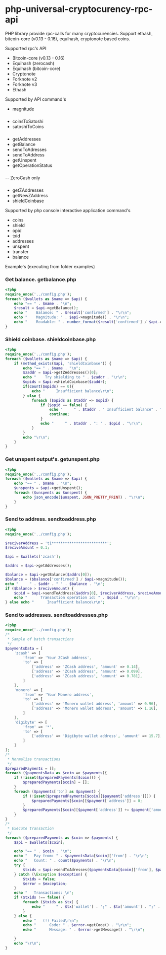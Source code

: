 # php-universal-cryptocurency-rpc-api
PHP library provide rpc-calls for many cryptocurencies. Support ethash, bitcoin-core (v0.13 - 0.16), equihash, cryptonote based coins.

Supported rpc's API
- Bitcoin-core (v0.13 - 0.16)
- Equihash (zerocash)
- Equihash (bitcoin-core)
- Cryptonote
- Forknote v2
- Forknote v3
- Ethash

Supported by API command's
- magnitude
###
- coinsToSatoshi
- satoshiToCoins
###
- getAddresses
- getBalance
- sendToAdresses
- sendToAddress
- getUnspent
- getOperationStatus
###
-- ZeroCash only
###
- getZAddresses 
- getNewZAddress
- shieldCoinbase

Supported by php console interactive application command's
- coins
- shield
- opid
- txid
- addresses
- unspent
- transfer
- balance 

Example's (executing from folder examples)

### Get balance. getbalance.php
```php
<?php
require_once('../config.php');
foreach ($wallets as $name => $api) {
    echo "== " . $name . "\n";
    $result = $api->getBalance();
    echo "    Balance: " . $result['confirmed'] . "\r\n";
    echo "    Magnitude: " . $api->magnitude() . "\r\n";
    echo "    Readable: " . number_format($result['confirmed'] / $api->magnitude(), 10, '.', '') . "\r\n";
}
```

### Shield coinbase. shieldcoinbase.php
```php
<?php
require_once('../config.php');
foreach ($wallets as $name => $api) {
    if (method_exists($api, 'shieldCoinbase')) {
        echo "== " . $name . "\n";
        $zaddr = $api->getZAddresses()[0];
        echo "    Try shielding to " . $zaddr . "\r\n";
        $opids = $api->shieldCoinbase($zaddr);
        if(count($opids) == 0){
            echo "     Insufficient balance\r\n";
        } else {
            foreach ($opids as $taddr => $opid) {
                if ($opid == false) {
                    echo "     " . $taddr . " Insufficient balance" . "\r\n";
                    continue;
                }
                echo "     " . $taddr . ": " . $opid . "\r\n";
            }
        }
        echo "\r\n";
    }
}
```

### Get unspent output's. getunspent.php
```php
<?php
require_once('../config.php');
foreach ($wallets as $name => $api) {
    echo "== " . $name . "\n";
    $unspents = $api->getUnspent();
    foreach ($unspents as $unspent) {
        echo json_encode($unspent, JSON_PRETTY_PRINT) . "\r\n";
    }
}
```
### Send to address. sendtoaddress.php
```php
<?php
require_once('../config.php');

$reciverAddress = 't1*************************';
$reciveAmount = 0.1;

$api = $wallets['zcash'];

$addrs = $api->getAddresses();

$balance = $api->getBalance($addrs[0]);
$balance = ($balance['confirmed'] / $api->magnitude());
echo "     " . $addr . " " . $balance . "\n";
if ($balance > $reciveAmount) { 
    $opid = $api->sendToAddress($addrs[0], $reciverAddress, $reciveAmount);
    echo "      Transaction operation id: " . $opid . "\r\n"; 
} else echo "      Insufficient balance\r\n";
```

### Send to addresses. sendtoaddresses.php
```php
<?php
require_once('../config.php');
/*
 * Sample of batch transactions
 */
$paymentsData = [
    'zcash' => [
        'from' => 'Your ZCash address',
        'to' => [
            ['address' => 'ZCash address', 'amount' => 0.14],
            ['address' => 'ZCash address', 'amount' => 0.099],
            ['address' => 'ZCash address', 'amount' => 0.781],
        ]
    ],
    'monero' => [
        'from' => 'Your Monero address',
        'to' => [
            ['address' => 'Monero wallet address', 'amount' => 0.96],
            ['address' => 'Monero wallet address', 'amount' => 1.16],
        ]
    ],
    'digibyte' => [
        'from' => '*',
        'to' => [
            ['address' => 'Digibyte wallet address', 'amount' => 15.7],
        ]
    ]
];
/*
 * Normalize transactions
 */
$preparedPayments = [];
foreach ($paymentsData as $coin => $payments){
    if (!isset($preparedPayments[$coin])) {
        $preparedPayments[$coin] = [];
    }
    foreach ($payments['to'] as $payment) {
        if (!isset($preparedPayments[$coin][$payment['address']])) {
            $preparedPayments[$coin][$payment['address']] = 0;
        }
        $preparedPayments[$coin][$payment['address']] += $payment['amount'];
    }
}
/*
 * Execute transaction
 */
foreach ($preparedPayments as $coin => $payments) {
    $api = $wallets[$coin];

    echo "== " . $coin . "\n";
    echo "   Pay from: " . $paymentsData[$coin]['from'] . "\r\n";
    echo "   Count: " . count($payments) . "\r\n";
    try {
        $txids = $api->sendToAdresses($paymentsData[$coin]['from'], $payments);
    } catch (\Exception $exception) {
        $txids = false;
        $error = $exception;
    }
    echo "   Transactions: \n";
    if ($txids !== false) {
        foreach ($txids as $tx) {
            echo "     " . $tx['wallet'] . ";" . $tx['amount'] . ";" . $tx['txid'] . "\r\n";
        }
    } else {
        echo "   (!) Failed\r\n";
        echo "      Code: " . $error->getCode() . "\r\n";
        echo "      Message: " . $error->getMessage() . "\r\n";

    }
    echo "\r\n";
}
```
